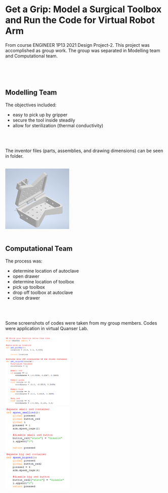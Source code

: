 # Get a Grip: Model a Surgical Toolbox and Run the Code for Virtual Robot Arm
From course ENGINEER 1P13 2021 Design Project-2. This project was accomplished as group work. The group was separated in Modelling team and Computational team.

<br>
<br>
<br>

## Modelling Team
The objectives included: 

- easy to pick up by gripper
- secure the tool inside steadily
- allow for sterilization (thermal conductivity)

<br>
<br>

The inventor files (parts, assemblies, and drawing dimensions) can be seen in folder.

<br>

<img src="./images/toolbox-model.png" style="width:40%;height:40%;object-fit: cover;">

<br>
<br>

## Computational Team
The process was:

- determine location of autoclave
- open drawer
- determine location of toolbox
- pick up toolbox
- drop off toolbox at autoclave
- close drawer

<br>
<br>

Some screenshots of codes were taken from my group members. Codes were application in virtual Quanser Lab.
<br>

<img src="./images/qbot1.png" style="width:40%;height:40%;object-fit: cover;">

<br>

<img src="./images/qbot2.png" style="width:40%;height:40%;object-fit: cover;">

